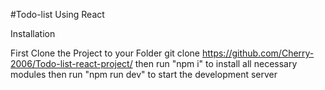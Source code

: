 #Todo-list Using React

Installation

First Clone the Project to your Folder
git clone https://github.com/Cherry-2006/Todo-list-react-project/
then run "npm i" to install all necessary modules
then run "npm run dev" to start the development server
